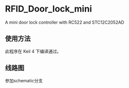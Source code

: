 # RFID_Door_lock_mini
A mini door lock controller with RC522 and STC12C2052AD

## 使用方法
此程序在 Keil 4 下编译通过。

## 线路图
参加schematic分支
